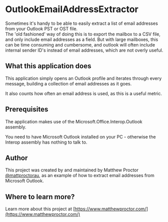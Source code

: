# OutlookEmailAddressExtractor
Sometimes it's handy to be able to easily extract a list of email addresses from your Outlook PST or OST file.  
The 'old fashioned' way of doing this is to export the mailbox to a CSV file, and only include email addresses as a field.
But with large mailboxes, this can be time consuming and cumbersome, and outlook will often include internal sender ID's instead of email addresses, which are not overly useful.

## What this application does

This application simply opens an Outlook profile and iterates through every message, building a collection of email addresses as it goes.

It also counts how often an email address is used, as this is a useful metric.

## Prerequisites

The application makes use of the Microsoft.Office.Interop.Outlook assembly.

You need to have Microsoft Outlook installed on your PC - otherwise the Interop assembly has nothing to talk to.

## Author

This project was created by and maintained by Matthew Proctor [@mattproctorau](https://twitter.com/mattproctorau), as an example of how to extract email addresses from Microsoft Outlook.

## Where to learn more?
Learn more about this project at [https://www.matthewproctor.com/](https://www.matthewproctor.com/)
